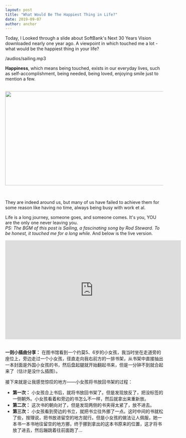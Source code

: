 ```yaml
---
layout: post
title: "What Would Be The Happiest Thing in Life?"
date: 2019-09-07
author: anchor
---
```


Today, I Looked through a slide about SoftBank's Next 30 Years Vision downloaded nearly one year ago. A viewpoint in which touched me a lot - what would be the happiest thing in your life?
<br>

<p>/audios/sailing.mp3</p> 

**Happiness**, which means being touched, exists in our everyday lives, such as self-accomplishment, being needed, being loved, enjoying smile just to mention a few. 
<br>
<br>
<p align="center">
	<img src="{{site.baseurl}}/images/190907/happy.png" width="540"  height="300">
</p>
<br>

They are indeed around us, but many of us have failed to achieve them for some reason like having no time, always being busy with work et al.

Life is a long journey, someone goes, and someone comes. It's you, YOU are the only one never leaving you.
<br>
*PS: The BGM of this post is Sailing, a fascinating song by Rod Steward. To be honest, it touched me for a long while.* And below is the live version. 

<iframe width="560" height="315" src="https://www.youtube.com/embed/5qu86ZdzU_s" frameborder="0" allow="accelerometer; autoplay; encrypted-media; gyroscope; picture-in-picture" allowfullscreen></iframe>
<br>
<br>

**一则小插曲分享：** 在图书馆看到一个约莫5、6岁的小女孩，我当时坐在走道旁的座位上，旁边走过一个小女孩，径直走向我右前方的一排书架，从书架中直接抽出一本封面是外国小女孩的书，然后盘起腿就开始翻起书来，但是一分钟不到就合起来了（估计是没什么插图）。
<br>

接下来就是让我感觉惊叹的地方——小女孩将书放回书架的过程：
* **第一次：** 小女孩合上书后，就将书放回书架了。但是发现放反了，把没标签的一侧朝外。小女孩看着和旁边的书怎么不一样，然后就拿出来重新放。
* **第二次：** 这次书的朝向对了，但是发现两侧的书夹得太紧了，放不进去。
* **第三次：** 小女孩看到旁边的书立，就把书立往外挪了一点。这时中间的书就松了些，按理说，把书放进留空的地方就行。但是小女孩的做法让人佩服，她一本书一本书地往留空的地方挪，终于挪到拿出的这本书原来的位置，这才将书放了进去，然后蹦跳着往前面跑了...
